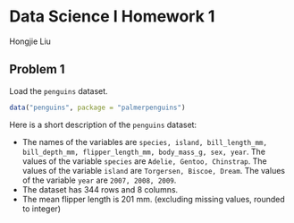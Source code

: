 Data Science I Homework 1
================
Hongjie Liu

## Problem 1

Load the `penguins` dataset.

``` r
data("penguins", package = "palmerpenguins")
```

Here is a short description of the `penguins` dataset:

-   The names of the variables are
    `species, island, bill_length_mm, bill_depth_mm, flipper_length_mm, body_mass_g, sex, year`.
    The values of the variable `species` are
    `Adelie, Gentoo, Chinstrap`. The values of the variable `island` are
    `Torgersen, Biscoe, Dream`. The values of the variable `year` are
    `2007, 2008, 2009`.
-   The dataset has 344 rows and 8 columns.
-   The mean flipper length is 201 mm. (excluding missing values,
    rounded to integer)
